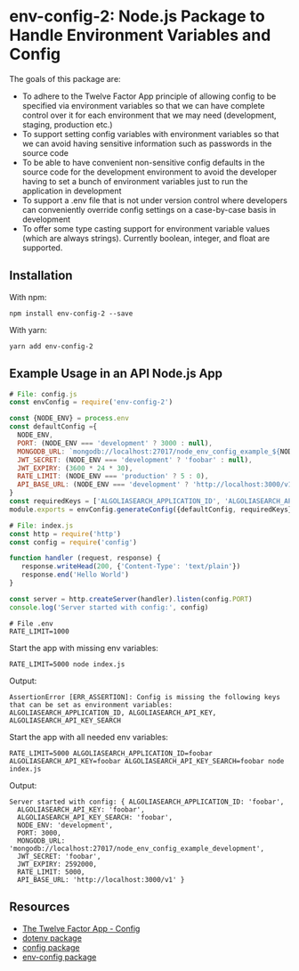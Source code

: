 # env-config-2: Node.js Package to Handle Environment Variables and Config

The goals of this package are:

* To adhere to the Twelve Factor App principle of allowing config to be specified via environment variables so that we can have complete control over it for each environment that we may need (development, staging, production etc.)
* To support setting config variables with environment variables so that we can avoid having sensitive information such as passwords in the source code
* To be able to have convenient non-sensitive config defaults in the source code for the development environment to avoid the developer having to set a bunch of environment variables just to run the application in development
* To support a .env file that is not under version control where developers can conveniently override config settings on a case-by-case basis in development
* To offer some type casting support for environment variable values (which are always strings). Currently boolean, integer, and float are supported.

## Installation

With npm:

```
npm install env-config-2 --save
```

With yarn:

```
yarn add env-config-2
```

## Example Usage in an API Node.js App

```javascript
# File: config.js
const envConfig = require('env-config-2')

const {NODE_ENV} = process.env
const defaultConfig ={
  NODE_ENV,
  PORT: (NODE_ENV === 'development' ? 3000 : null),
  MONGODB_URL: `mongodb://localhost:27017/node_env_config_example_${NODE_ENV}`,
  JWT_SECRET: (NODE_ENV === 'development' ? 'foobar' : null),
  JWT_EXPIRY: (3600 * 24 * 30),
  RATE_LIMIT: (NODE_ENV === 'production' ? 5 : 0),
  API_BASE_URL: (NODE_ENV === 'development' ? 'http://localhost:3000/v1' : 'https://api.versioned.io/v1')
}
const requiredKeys = ['ALGOLIASEARCH_APPLICATION_ID', 'ALGOLIASEARCH_API_KEY', 'ALGOLIASEARCH_API_KEY_SEARCH']
module.exports = envConfig.generateConfig({defaultConfig, requiredKeys})
```

```javascript
# File: index.js
const http = require('http')
const config = require('config')

function handler (request, response) {
   response.writeHead(200, {'Content-Type': 'text/plain'})
   response.end('Hello World')
}

const server = http.createServer(handler).listen(config.PORT)
console.log('Server started with config:', config)
```

```
# File .env
RATE_LIMIT=1000
```

Start the app with missing env variables:

```
RATE_LIMIT=5000 node index.js
```

Output:

```
AssertionError [ERR_ASSERTION]: Config is missing the following keys that can be set as environment variables: ALGOLIASEARCH_APPLICATION_ID, ALGOLIASEARCH_API_KEY, ALGOLIASEARCH_API_KEY_SEARCH
```

Start the app with all needed env variables:

```
RATE_LIMIT=5000 ALGOLIASEARCH_APPLICATION_ID=foobar ALGOLIASEARCH_API_KEY=foobar ALGOLIASEARCH_API_KEY_SEARCH=foobar node index.js
```

Output:

```
Server started with config: { ALGOLIASEARCH_APPLICATION_ID: 'foobar',
  ALGOLIASEARCH_API_KEY: 'foobar',
  ALGOLIASEARCH_API_KEY_SEARCH: 'foobar',
  NODE_ENV: 'development',
  PORT: 3000,
  MONGODB_URL: 'mongodb://localhost:27017/node_env_config_example_development',
  JWT_SECRET: 'foobar',
  JWT_EXPIRY: 2592000,
  RATE_LIMIT: 5000,
  API_BASE_URL: 'http://localhost:3000/v1' }
```

## Resources

* [The Twelve Factor App - Config](https://12factor.net/config)
* [dotenv package](https://www.npmjs.com/package/dotenv)
* [config package](https://www.npmjs.com/package/config)
* [env-config package](https://www.npmjs.com/package/env-config)
